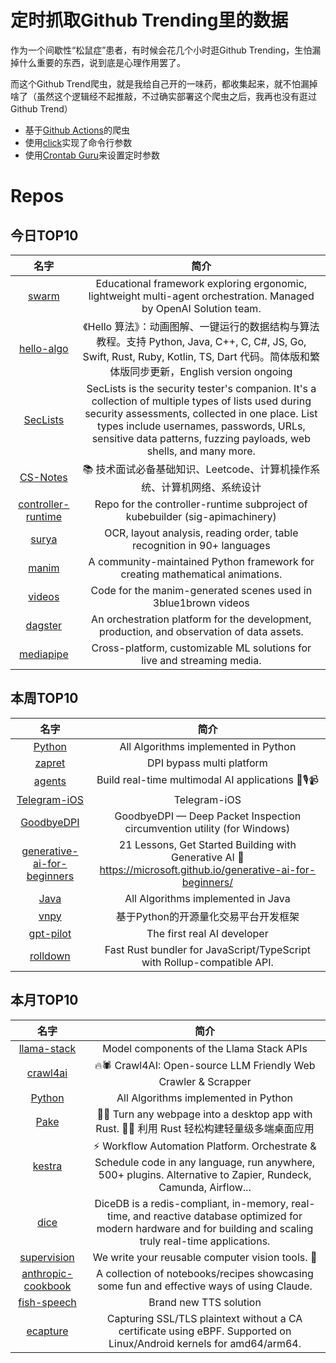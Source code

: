 # 定时抓取Github Trending里的数据

作为一个间歇性“松鼠症”患者，有时候会花几个小时逛Github Trending，生怕漏掉什么重要的东西，说到底是心理作用罢了。

而这个Github Trend爬虫，就是我给自己开的一味药，都收集起来，就不怕漏掉啥了（虽然这个逻辑经不起推敲，不过确实部署这个爬虫之后，我再也没有逛过Github Trend）

* 基于[Github Actions](https://docs.github.com/en/actions)的爬虫
* 使用[click](https://github.com/pallets/click)实现了命令行参数
* 使用[Crontab Guru](https://crontab.guru/)来设置定时参数

# Repos
## 今日TOP10 
<!-- START OF DAILY_TOP10_REPOS -->
| 名字 | 简介 |
| :----: | :----: |
| [swarm](https://github.com/openai/swarm) | Educational framework exploring ergonomic, lightweight multi-agent orchestration. Managed by OpenAI Solution team. |
| [hello-algo](https://github.com/krahets/hello-algo) | 《Hello 算法》：动画图解、一键运行的数据结构与算法教程。支持 Python, Java, C++, C, C#, JS, Go, Swift, Rust, Ruby, Kotlin, TS, Dart 代码。简体版和繁体版同步更新，English version ongoing |
| [SecLists](https://github.com/danielmiessler/SecLists) | SecLists is the security tester's companion. It's a collection of multiple types of lists used during security assessments, collected in one place. List types include usernames, passwords, URLs, sensitive data patterns, fuzzing payloads, web shells, and many more. |
| [CS-Notes](https://github.com/CyC2018/CS-Notes) | 📚 技术面试必备基础知识、Leetcode、计算机操作系统、计算机网络、系统设计 |
| [controller-runtime](https://github.com/kubernetes-sigs/controller-runtime) | Repo for the controller-runtime subproject of kubebuilder (sig-apimachinery) |
| [surya](https://github.com/VikParuchuri/surya) | OCR, layout analysis, reading order, table recognition in 90+ languages |
| [manim](https://github.com/ManimCommunity/manim) | A community-maintained Python framework for creating mathematical animations. |
| [videos](https://github.com/3b1b/videos) | Code for the manim-generated scenes used in 3blue1brown videos |
| [dagster](https://github.com/dagster-io/dagster) | An orchestration platform for the development, production, and observation of data assets. |
| [mediapipe](https://github.com/google-ai-edge/mediapipe) | Cross-platform, customizable ML solutions for live and streaming media. |
<!-- END OF DAILY_TOP10_REPOS -->

## 本周TOP10
<!-- START OF WEEKLY_TOP10_REPOS -->
| 名字 | 简介 |
| :----: | :----: |
| [Python](https://github.com/TheAlgorithms/Python) | All Algorithms implemented in Python |
| [zapret](https://github.com/bol-van/zapret) | DPI bypass multi platform |
| [agents](https://github.com/livekit/agents) | Build real-time multimodal AI applications 🤖🎙️📹 |
| [Telegram-iOS](https://github.com/TelegramMessenger/Telegram-iOS) | Telegram-iOS |
| [GoodbyeDPI](https://github.com/ValdikSS/GoodbyeDPI) | GoodbyeDPI — Deep Packet Inspection circumvention utility (for Windows) |
| [generative-ai-for-beginners](https://github.com/microsoft/generative-ai-for-beginners) | 21 Lessons, Get Started Building with Generative AI 🔗 https://microsoft.github.io/generative-ai-for-beginners/ |
| [Java](https://github.com/TheAlgorithms/Java) | All Algorithms implemented in Java |
| [vnpy](https://github.com/vnpy/vnpy) | 基于Python的开源量化交易平台开发框架 |
| [gpt-pilot](https://github.com/Pythagora-io/gpt-pilot) | The first real AI developer |
| [rolldown](https://github.com/rolldown/rolldown) | Fast Rust bundler for JavaScript/TypeScript with Rollup-compatible API. |
<!-- END OF WEEKLY_TOP10_REPOS -->

## 本月TOP10
<!-- START OF MONTHLY_TOP10_REPOS -->
| 名字 | 简介 |
| :----: | :----: |
| [llama-stack](https://github.com/meta-llama/llama-stack) | Model components of the Llama Stack APIs |
| [crawl4ai](https://github.com/unclecode/crawl4ai) | 🔥🕷️ Crawl4AI: Open-source LLM Friendly Web Crawler & Scrapper |
| [Python](https://github.com/TheAlgorithms/Python) | All Algorithms implemented in Python |
| [Pake](https://github.com/tw93/Pake) | 🤱🏻 Turn any webpage into a desktop app with Rust. 🤱🏻 利用 Rust 轻松构建轻量级多端桌面应用 |
| [kestra](https://github.com/kestra-io/kestra) | ⚡ Workflow Automation Platform. Orchestrate & Schedule code in any language, run anywhere, 500+ plugins. Alternative to Zapier, Rundeck, Camunda, Airflow... |
| [dice](https://github.com/DiceDB/dice) | DiceDB is a redis-compliant, in-memory, real-time, and reactive database optimized for modern hardware and for building and scaling truly real-time applications. |
| [supervision](https://github.com/roboflow/supervision) | We write your reusable computer vision tools. 💜 |
| [anthropic-cookbook](https://github.com/anthropics/anthropic-cookbook) | A collection of notebooks/recipes showcasing some fun and effective ways of using Claude. |
| [fish-speech](https://github.com/fishaudio/fish-speech) | Brand new TTS solution |
| [ecapture](https://github.com/gojue/ecapture) | Capturing SSL/TLS plaintext without a CA certificate using eBPF. Supported on Linux/Android kernels for amd64/arm64. |
<!-- END OF MONTHLY_TOP10_REPOS -->
